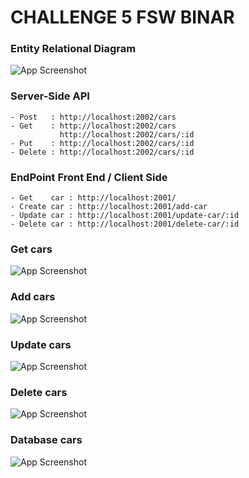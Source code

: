# CHALLENGE 5 FSW BINAR
 
### Entity Relational Diagram
![App Screenshot](https://res.cloudinary.com/dd93u8fa5/image/upload/v1665328723/Challenge%20Chapter%205/ERD_cars_xt2ebl.png)

### Server-Side API 
```
- Post   : http://localhost:2002/cars
- Get    : http://localhost:2002/cars 
           http://localhost:2002/cars/:id
- Put    : http://localhost:2002/cars/:id
- Delete : http://localhost:2002/cars/:id
```

### EndPoint Front End / Client Side
```
- Get    car : http://localhost:2001/
- Create car : http://localhost:2001/add-car
- Update car : http://localhost:2001/update-car/:id
- Delete car : http://localhost:2001/delete-car/:id
```


### Get cars
![App Screenshot](https://res.cloudinary.com/dd93u8fa5/image/upload/v1665329467/Challenge%20Chapter%205/Screenshot_get_cars_upb21j.png)
### Add cars
![App Screenshot](https://res.cloudinary.com/dd93u8fa5/image/upload/v1665329467/Challenge%20Chapter%205/Screenshot_add_cars_t7ryuv.png)
### Update cars
![App Screenshot](https://res.cloudinary.com/dd93u8fa5/image/upload/v1665329467/Challenge%20Chapter%205/Screenshot_update_cars_ubejzi.png)
### Delete cars
![App Screenshot](https://res.cloudinary.com/dd93u8fa5/image/upload/v1665329467/Challenge%20Chapter%205/Screenshot_delete_cars_vjfdgj.png)
### Database cars
![App Screenshot](https://res.cloudinary.com/dd93u8fa5/image/upload/v1665329731/Challenge%20Chapter%205/Screenshot_database_vymjli.png)